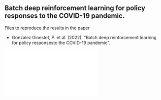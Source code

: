 
## Batch deep reinforcement learning for policy responses to the COVID-19 pandemic.

Files to reproduce the results in the paper
* Gonzalez Ginestet, P. et al. (2022). "Batch deep reinforcement learning for policy responsesto the COVID-19 pandemic".

![](/figures/newzealand.pdf)



